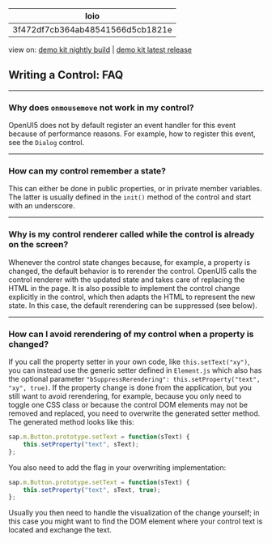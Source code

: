 <!-- loio3f472df7cb364ab48541566d5cb1821e -->

| loio |
| -----|
| 3f472df7cb364ab48541566d5cb1821e |

<div id="loio">

view on: [demo kit nightly build](https://sdk.openui5.org/nightly/#/topic/3f472df7cb364ab48541566d5cb1821e) | [demo kit latest release](https://sdk.openui5.org/topic/3f472df7cb364ab48541566d5cb1821e)</div>

## Writing a Control: FAQ

***

### Why does `onmousemove` not work in my control?

OpenUI5 does not by default register an event handler for this event because of performance reasons. For example, how to register this event, see the `Dialog` control.

***

### How can my control remember a state?

This can either be done in public properties, or in private member variables. The latter is usually defined in the `init()` method of the control and start with an underscore.

***

### Why is my control renderer called while the control is already on the screen?

Whenever the control state changes because, for example, a property is changed, the default behavior is to rerender the control. OpenUI5 calls the control renderer with the updated state and takes care of replacing the HTML in the page. It is also possible to implement the control change explicitly in the control, which then adapts the HTML to represent the new state. In this case, the default rerendering can be suppressed \(see below\).

***

### How can I avoid rerendering of my control when a property is changed?

If you call the property setter in your own code, like `this.setText("xy")`, you can instead use the generic setter defined in `Element.js` which also has the optional parameter `"bSuppressRerendering": this.setProperty("text", "xy", true)`. If the property change is done from the application, but you still want to avoid rerendering, for example, because you only need to toggle one CSS class or because the control DOM elements may not be removed and replaced, you need to overwrite the generated setter method. The generated method looks like this:

```js
sap.m.Button.prototype.setText = function(sText) {
	this.setProperty("text", sText);
};
```

You also need to add the flag in your overwriting implementation:

```js
sap.m.Button.prototype.setText = function(sText) {
	this.setProperty("text", sText, true);
};

```

Usually you then need to handle the visualization of the change yourself; in this case you might want to find the DOM element where your control text is located and exchange the text.

